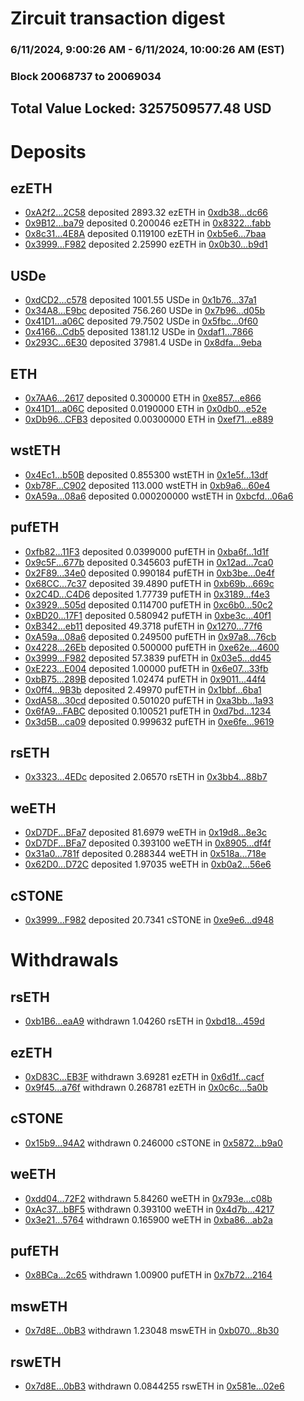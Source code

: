 # Zircuit transaction digest
### 6/11/2024, 9:00:26 AM - 6/11/2024, 10:00:26 AM (EST)
### Block 20068737 to 20069034

## Total Value Locked: 3257509577.48 USD

# Deposits
## ezETH
- [0xA2f2...2C58](https://etherscan.io/address/0xA2f24f237678AC886616369E74f4E8a41a3e2C58) deposited 2893.32 ezETH in [0xdb38...dc66](https://etherscan.io/tx/0xA2f24f237678AC886616369E74f4E8a41a3e2C58)
- [0x9B12...ba79](https://etherscan.io/address/0x9B12ECF33d778897bFca59fCCC398cc4082cba79) deposited 0.200046 ezETH in [0x8322...fabb](https://etherscan.io/tx/0x9B12ECF33d778897bFca59fCCC398cc4082cba79)
- [0x8c31...4E8A](https://etherscan.io/address/0x8c31c1edb75467350248fFf437f049A8a29C4E8A) deposited 0.119100 ezETH in [0xb5e6...7baa](https://etherscan.io/tx/0x8c31c1edb75467350248fFf437f049A8a29C4E8A)
- [0x3999...F982](https://etherscan.io/address/0x39990E4f6577eb80DCd82cf42138bcf4984eF982) deposited 2.25990 ezETH in [0x0b30...b9d1](https://etherscan.io/tx/0x39990E4f6577eb80DCd82cf42138bcf4984eF982)
## USDe
- [0xdCD2...c578](https://etherscan.io/address/0xdCD219C85863FC8eEcd8b743FaaBFc6de234c578) deposited 1001.55 USDe in [0x1b76...37a1](https://etherscan.io/tx/0xdCD219C85863FC8eEcd8b743FaaBFc6de234c578)
- [0x34A8...E9bc](https://etherscan.io/address/0x34A8115e88dDd0b155DC21Ab3C14413827bAE9bc) deposited 756.260 USDe in [0x7b96...d05b](https://etherscan.io/tx/0x34A8115e88dDd0b155DC21Ab3C14413827bAE9bc)
- [0x41D1...a06C](https://etherscan.io/address/0x41D121Aa242158C59c4fF8A0E37dE18dAaE1a06C) deposited 79.7502 USDe in [0x5fbc...0f60](https://etherscan.io/tx/0x41D121Aa242158C59c4fF8A0E37dE18dAaE1a06C)
- [0x4166...Cdb5](https://etherscan.io/address/0x4166EA311775f9E3D073bF62Cfa622223355Cdb5) deposited 1381.12 USDe in [0xdaf1...7866](https://etherscan.io/tx/0x4166EA311775f9E3D073bF62Cfa622223355Cdb5)
- [0x293C...6E30](https://etherscan.io/address/0x293C6937D8D82e05B01335F7B33FBA0c8e256E30) deposited 37981.4 USDe in [0x8dfa...9eba](https://etherscan.io/tx/0x293C6937D8D82e05B01335F7B33FBA0c8e256E30)
## ETH
- [0x7AA6...2617](https://etherscan.io/address/0x7AA6453A52CBAf6D6B6A3D7D572FD07ff6C72617) deposited 0.300000 ETH in [0xe857...e866](https://etherscan.io/tx/0x7AA6453A52CBAf6D6B6A3D7D572FD07ff6C72617)
- [0x41D1...a06C](https://etherscan.io/address/0x41D121Aa242158C59c4fF8A0E37dE18dAaE1a06C) deposited 0.0190000 ETH in [0x0db0...e52e](https://etherscan.io/tx/0x41D121Aa242158C59c4fF8A0E37dE18dAaE1a06C)
- [0xDb96...CFB3](https://etherscan.io/address/0xDb967a2581C7EFFDA75B9444b1D17418d77bCFB3) deposited 0.00300000 ETH in [0xef71...e889](https://etherscan.io/tx/0xDb967a2581C7EFFDA75B9444b1D17418d77bCFB3)
## wstETH
- [0x4Ec1...b50B](https://etherscan.io/address/0x4Ec19a92ee9a829bde8503eF047e3E29762ab50B) deposited 0.855300 wstETH in [0x1e5f...13df](https://etherscan.io/tx/0x4Ec19a92ee9a829bde8503eF047e3E29762ab50B)
- [0xb78F...C902](https://etherscan.io/address/0xb78FA4De2786259b77136560E543613F1517C902) deposited 113.000 wstETH in [0xb9a6...60e4](https://etherscan.io/tx/0xb78FA4De2786259b77136560E543613F1517C902)
- [0xA59a...08a6](https://etherscan.io/address/0xA59ae54B115B1da6EFA6699Bc05b70D82B1308a6) deposited 0.000200000 wstETH in [0xbcfd...06a6](https://etherscan.io/tx/0xA59ae54B115B1da6EFA6699Bc05b70D82B1308a6)
## pufETH
- [0xfb82...11F3](https://etherscan.io/address/0xfb82270501f0e42ADeA20F976e4ba478Ae8F11F3) deposited 0.0399000 pufETH in [0xba6f...1d1f](https://etherscan.io/tx/0xfb82270501f0e42ADeA20F976e4ba478Ae8F11F3)
- [0x9c5F...677b](https://etherscan.io/address/0x9c5F82c67d975aA472F2D809d8A1D93Bd1eE677b) deposited 0.345603 pufETH in [0x12ad...7ca0](https://etherscan.io/tx/0x9c5F82c67d975aA472F2D809d8A1D93Bd1eE677b)
- [0x2F89...34e0](https://etherscan.io/address/0x2F8966Ce48eaDE8a82771Bd0BD4a855d35D734e0) deposited 0.990184 pufETH in [0xb3be...0e4f](https://etherscan.io/tx/0x2F8966Ce48eaDE8a82771Bd0BD4a855d35D734e0)
- [0x68CC...7c37](https://etherscan.io/address/0x68CC7Bce9b6adacD8251d9CCcd7f1101c5Fa7c37) deposited 39.4890 pufETH in [0xb69b...669c](https://etherscan.io/tx/0x68CC7Bce9b6adacD8251d9CCcd7f1101c5Fa7c37)
- [0x2C4D...C4D6](https://etherscan.io/address/0x2C4D0AEa734325EDCcd2482E786a560A0042C4D6) deposited 1.77739 pufETH in [0x3189...f4e3](https://etherscan.io/tx/0x2C4D0AEa734325EDCcd2482E786a560A0042C4D6)
- [0x3929...505d](https://etherscan.io/address/0x392966180eA6890ab35C99aCBac2Cb4e5340505d) deposited 0.114700 pufETH in [0xc6b0...50c2](https://etherscan.io/tx/0x392966180eA6890ab35C99aCBac2Cb4e5340505d)
- [0xBD20...17F1](https://etherscan.io/address/0xBD20cdBecde872490c6F136574726A9de24c17F1) deposited 0.580942 pufETH in [0xbe3c...40f1](https://etherscan.io/tx/0xBD20cdBecde872490c6F136574726A9de24c17F1)
- [0xB342...eb11](https://etherscan.io/address/0xB342E8a3CF83Eb2B4EC6D31a547E76C39Dd0eb11) deposited 49.3718 pufETH in [0x1270...77f6](https://etherscan.io/tx/0xB342E8a3CF83Eb2B4EC6D31a547E76C39Dd0eb11)
- [0xA59a...08a6](https://etherscan.io/address/0xA59ae54B115B1da6EFA6699Bc05b70D82B1308a6) deposited 0.249500 pufETH in [0x97a8...76cb](https://etherscan.io/tx/0xA59ae54B115B1da6EFA6699Bc05b70D82B1308a6)
- [0x4228...26Eb](https://etherscan.io/address/0x422842EB4610026B2B625d316CF0b5777C9426Eb) deposited 0.500000 pufETH in [0xe62e...4600](https://etherscan.io/tx/0x422842EB4610026B2B625d316CF0b5777C9426Eb)
- [0x3999...F982](https://etherscan.io/address/0x39990E4f6577eb80DCd82cf42138bcf4984eF982) deposited 57.3839 pufETH in [0x03e5...dd45](https://etherscan.io/tx/0x39990E4f6577eb80DCd82cf42138bcf4984eF982)
- [0xE223...E004](https://etherscan.io/address/0xE2239AA7AF708a10AE836cb155c26dd3fa19E004) deposited 1.00000 pufETH in [0x6e07...33fb](https://etherscan.io/tx/0xE2239AA7AF708a10AE836cb155c26dd3fa19E004)
- [0xbB75...289B](https://etherscan.io/address/0xbB75F7Af3e7c931aa596D119F2e0a66d8d0E289B) deposited 1.02474 pufETH in [0x9011...44f4](https://etherscan.io/tx/0xbB75F7Af3e7c931aa596D119F2e0a66d8d0E289B)
- [0x0ff4...9B3b](https://etherscan.io/address/0x0ff475a70C69C4429fE80FD64de4e655Becf9B3b) deposited 2.49970 pufETH in [0x1bbf...6ba1](https://etherscan.io/tx/0x0ff475a70C69C4429fE80FD64de4e655Becf9B3b)
- [0xdA58...30cd](https://etherscan.io/address/0xdA58F8d6AF92C270bF38cbabAa0D8f65045C30cd) deposited 0.501020 pufETH in [0xa3bb...1a93](https://etherscan.io/tx/0xdA58F8d6AF92C270bF38cbabAa0D8f65045C30cd)
- [0x6fA9...FABC](https://etherscan.io/address/0x6fA9C6AB3Dfd1cB20ADCA3C1463cfd3BfF2DFABC) deposited 0.100521 pufETH in [0xd7bd...1234](https://etherscan.io/tx/0x6fA9C6AB3Dfd1cB20ADCA3C1463cfd3BfF2DFABC)
- [0x3d5B...ca09](https://etherscan.io/address/0x3d5B923Ba32d1aea0e43db29D676bB7725BBca09) deposited 0.999632 pufETH in [0xe6fe...9619](https://etherscan.io/tx/0x3d5B923Ba32d1aea0e43db29D676bB7725BBca09)
## rsETH
- [0x3323...4EDc](https://etherscan.io/address/0x33237cFD67928977cD1151f3A775C850fD0C4EDc) deposited 2.06570 rsETH in [0x3bb4...88b7](https://etherscan.io/tx/0x33237cFD67928977cD1151f3A775C850fD0C4EDc)
## weETH
- [0xD7DF...BFa7](https://etherscan.io/address/0xD7DF7E085214743530afF339aFC420c7c720BFa7) deposited 81.6979 weETH in [0x19d8...8e3c](https://etherscan.io/tx/0xD7DF7E085214743530afF339aFC420c7c720BFa7)
- [0xD7DF...BFa7](https://etherscan.io/address/0xD7DF7E085214743530afF339aFC420c7c720BFa7) deposited 0.393100 weETH in [0x8905...df4f](https://etherscan.io/tx/0xD7DF7E085214743530afF339aFC420c7c720BFa7)
- [0x31a0...781f](https://etherscan.io/address/0x31a084D9818D9eE14c4873fE963C1700e3Dd781f) deposited 0.288344 weETH in [0x518a...718e](https://etherscan.io/tx/0x31a084D9818D9eE14c4873fE963C1700e3Dd781f)
- [0x62D0...D72C](https://etherscan.io/address/0x62D0f8A496b0e220d813dC46f47FF1CDE0D1D72C) deposited 1.97035 weETH in [0xb0a2...56e6](https://etherscan.io/tx/0x62D0f8A496b0e220d813dC46f47FF1CDE0D1D72C)
## cSTONE
- [0x3999...F982](https://etherscan.io/address/0x39990E4f6577eb80DCd82cf42138bcf4984eF982) deposited 20.7341 cSTONE in [0xe9e6...d948](https://etherscan.io/tx/0x39990E4f6577eb80DCd82cf42138bcf4984eF982)
# Withdrawals
## rsETH
- [0xb1B6...eaA9](https://etherscan.io/address/0xb1B6Cf5fd267d4Fe54487309f20e0B35A333eaA9) withdrawn 1.04260 rsETH in [0xbd18...459d](https://etherscan.io/tx/0xb1B6Cf5fd267d4Fe54487309f20e0B35A333eaA9)
## ezETH
- [0xD83C...EB3F](https://etherscan.io/address/0xD83CbF67c6A495cCF9e8839E91084659d3E1EB3F) withdrawn 3.69281 ezETH in [0x6d1f...cacf](https://etherscan.io/tx/0xD83CbF67c6A495cCF9e8839E91084659d3E1EB3F)
- [0x9f45...a76f](https://etherscan.io/address/0x9f45Fa7845889a3076788e4849b0F5173Cc6a76f) withdrawn 0.268781 ezETH in [0x0c6c...5a0b](https://etherscan.io/tx/0x9f45Fa7845889a3076788e4849b0F5173Cc6a76f)
## cSTONE
- [0x15b9...94A2](https://etherscan.io/address/0x15b944d8f3225a259dFdAe7ddC4E3d1f685C94A2) withdrawn 0.246000 cSTONE in [0x5872...b9a0](https://etherscan.io/tx/0x15b944d8f3225a259dFdAe7ddC4E3d1f685C94A2)
## weETH
- [0xdd04...72F2](https://etherscan.io/address/0xdd0400a6BcEa1CE4e5db6f4C0be4c226193672F2) withdrawn 5.84260 weETH in [0x793e...c08b](https://etherscan.io/tx/0xdd0400a6BcEa1CE4e5db6f4C0be4c226193672F2)
- [0xAc37...bBF5](https://etherscan.io/address/0xAc3740E05cddfe3e501963d99F98da71eC3bbBF5) withdrawn 0.393100 weETH in [0x4d7b...4217](https://etherscan.io/tx/0xAc3740E05cddfe3e501963d99F98da71eC3bbBF5)
- [0x3e21...5764](https://etherscan.io/address/0x3e21a5707f05C60C4ae95F7baDD3138FfF055764) withdrawn 0.165900 weETH in [0xba86...ab2a](https://etherscan.io/tx/0x3e21a5707f05C60C4ae95F7baDD3138FfF055764)
## pufETH
- [0x8BCa...2c65](https://etherscan.io/address/0x8BCa8eA29B72323B9E75EA79522B020Fd7C02c65) withdrawn 1.00900 pufETH in [0x7b72...2164](https://etherscan.io/tx/0x8BCa8eA29B72323B9E75EA79522B020Fd7C02c65)
## mswETH
- [0x7d8E...0bB3](https://etherscan.io/address/0x7d8E7B7eCd1EF8bD6E7A65dBE57bC91bC4ad0bB3) withdrawn 1.23048 mswETH in [0xb070...8b30](https://etherscan.io/tx/0x7d8E7B7eCd1EF8bD6E7A65dBE57bC91bC4ad0bB3)
## rswETH
- [0x7d8E...0bB3](https://etherscan.io/address/0x7d8E7B7eCd1EF8bD6E7A65dBE57bC91bC4ad0bB3) withdrawn 0.0844255 rswETH in [0x581e...02e6](https://etherscan.io/tx/0x7d8E7B7eCd1EF8bD6E7A65dBE57bC91bC4ad0bB3)
